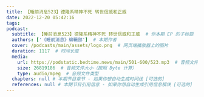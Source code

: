 ```yaml
---
title: 【睡前消息523】德隆系精神不死 转世信威和正威
date: 2022-12-20 05:42:16
tags:
podcast:
  subtitle: 【睡前消息523】德隆系精神不死 转世信威和正威  # 你本期 EP 的子标题
  authors: ['《睡前消息》编辑部']  # 本期作者
  cover: /podcasts/main/assets/logo.png  # 网页端播放器上的图片
  duration: 1117  # 时间长度
  media:
    url: https://podstatic.bedtime.news/main/501-600/523.mp3  # 音频文件
    size: 26819186  # 音频文件大小（按照 Byte 计算）
    type: audio/mpeg  # 音频文件类型
  chapters: null # 本期节目章节 - 如果你想自动生成时间线 [可选的]
  references: null # 本期节目引用信息 - 如果你想自动生成引用信息模块 [可选的]
---
```

